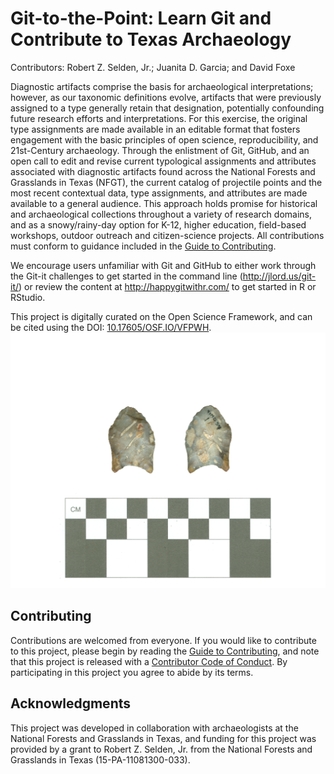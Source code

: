 # Git-to-the-Point: Learn Git and Contribute to Texas Archaeology

Contributors: Robert Z. Selden, Jr.; Juanita D. Garcia; and David Foxe

Diagnostic artifacts comprise the basis for archaeological interpretations; however, as our taxonomic definitions evolve, artifacts that were previously assigned to a type generally retain that designation, potentially confounding future research efforts and interpretations. For this exercise, the original type assignments are made available in an editable format that fosters engagement with the basic principles of open science, reproducibility, and 21st-Century archaeology. Through the enlistment of Git, GitHub, and an open call to edit and revise current typological assignments and attributes associated with diagnostic artifacts found across the National Forests and Grasslands in Texas (NFGT), the current catalog of projectile points and the most recent contextual data, type assignments, and attributes are made available to a general audience. This approach holds promise for historical and archaeological collections throughout a variety of research domains, and as a snowy/rainy-day option for K-12, higher education, field-based workshops, outdoor outreach and citizen-science projects. All contributions must conform to guidance included in the [Guide to Contributing](CONTRIBUTING.md).

We encourage users unfamiliar with Git and GitHub to either work through the Git-it challenges to get started in the command line (http://jlord.us/git-it/) or review the content at http://happygitwithr.com/ to get started in R or RStudio.

This project is digitally curated on the Open Science Framework, and can be cited using the DOI: [10.17605/OSF.IO/VFPWH](https://osf.io/vfpwh/).
![](img/41HO54-Point2.png)

## Contributing

Contributions are welcomed from everyone. If you would like to contribute to this project, please begin by reading the [Guide to Contributing](CONTRIBUTING.md), and note that this project is released with a [Contributor Code of Conduct](CONDUCT.md). By participating in this project you agree to abide by its terms.

## Acknowledgments

This project was developed in collaboration with archaeologists at the National Forests and Grasslands in Texas, and funding for this project was provided by a grant to Robert Z. Selden, Jr. from the National Forests and Grasslands in Texas (15-PA-11081300-033).

